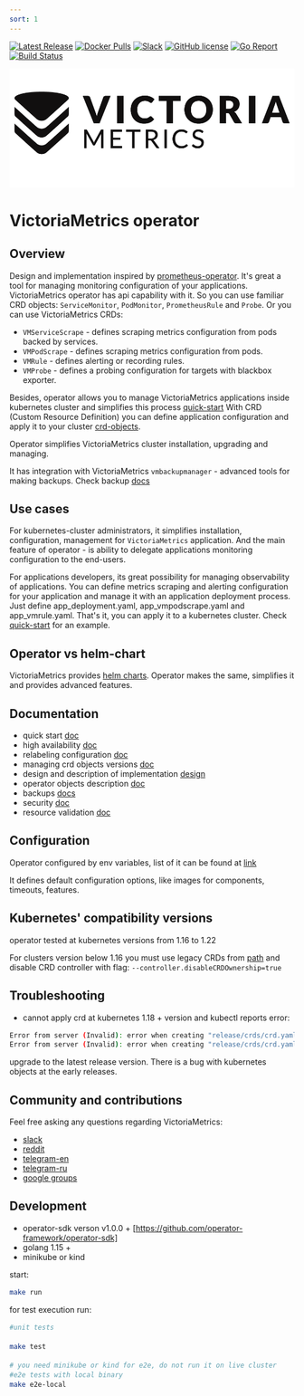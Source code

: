 ```yaml
---
sort: 1
---
```


[![Latest Release](https://img.shields.io/github/release/VictoriaMetrics/operator.svg?style=flat-square)](https://github.com/VictoriaMetrics/operator/releases/latest)
[![Docker Pulls](https://img.shields.io/docker/pulls/victoriametrics/operator.svg?maxAge=604800)](https://hub.docker.com/r/victoriametrics/operator)
[![Slack](https://img.shields.io/badge/join%20slack-%23victoriametrics-brightgreen.svg)](http://slack.victoriametrics.com/)
[![GitHub license](https://img.shields.io/github/license/VictoriaMetrics/operator.svg)](https://github.com/VictoriaMetrics/operator/blob/master/LICENSE)
[![Go Report](https://goreportcard.com/badge/github.com/VictoriaMetrics/operator)](https://goreportcard.com/report/github.com/VictoriaMetrics/operator)
[![Build Status](https://github.com/VictoriaMetrics/VictoriaMetrics/workflows/main/badge.svg)](https://github.com/VictoriaMetrics/operator/actions)

![Victoria Metrics logo](logo.png "Victoria Metrics")

# VictoriaMetrics operator

## Overview

 Design and implementation inspired by [prometheus-operator](https://github.com/prometheus-operator/prometheus-operator). It's great a tool for managing monitoring configuration of your applications. VictoriaMetrics operator has api capability with it.
So you can use familiar CRD objects: `ServiceMonitor`, `PodMonitor`, `PrometheusRule` and `Probe`. Or you can use VictoriaMetrics CRDs:
- `VMServiceScrape` - defines scraping metrics configuration from pods backed by services.
- `VMPodScrape` - defines scraping metrics configuration from pods.
- `VMRule` - defines alerting or recording rules.
- `VMProbe` - defines a probing configuration for targets with blackbox exporter.

Besides, operator allows you to manage VictoriaMetrics applications inside kubernetes cluster and simplifies this process [quick-start](/Operator/quick-start.MD) 
With CRD (Custom Resource Definition) you can define application configuration and apply it to your cluster [crd-objects](/docs/api.MD). 

 Operator simplifies VictoriaMetrics cluster installation, upgrading and managing.
 
 It has integration with VictoriaMetrics `vmbackupmanager` - advanced tools for making backups. Check backup [docs](/docs/backups.MD)

## Use cases

 For kubernetes-cluster administrators, it simplifies installation, configuration, management for `VictoriaMetrics` application. And the main feature of operator -  is ability to delegate applications monitoring configuration to the end-users.
 
 For applications developers, its great possibility for managing observability of applications. You can define metrics scraping and alerting configuration for your application and manage it with an application deployment process. Just define app_deployment.yaml, app_vmpodscrape.yaml and app_vmrule.yaml. That's it, you can apply it to a kubernetes cluster. Check [quick-start](/docs/quick-start.MD) for an example.

## Operator vs helm-chart

VictoriaMetrics provides [helm charts](https://github.com/VictoriaMetrics/helm-charts). Operator makes the same, simplifies it and provides advanced features.

## Documentation

- quick start [doc](quick-start.html)
- high availability [doc](high-availability.html)
- relabeling configuration [doc](relabeling.html)
- managing crd objects versions [doc](managing-versions.html)
- design and description of implementation [design](design.html)
- operator objects description [doc](api.html)
- backups [docs](backups.html)
- security [doc](security.html)
- resource validation [doc](resources-validation.html)


## Configuration

 Operator configured by env variables, list of it can be found at [link](/vars.MD)

 It defines default configuration options, like images for components, timeouts, features.


## Kubernetes' compatibility versions

operator tested at kubernetes versions 
from 1.16 to 1.22

 For clusters version below 1.16 you must use legacy CRDs from [path](config/crd/legacy) 
  and disable CRD controller with flag: `--controller.disableCRDOwnership=true`

## Troubleshooting

- cannot apply crd at kubernetes 1.18 + version and kubectl reports error:
```bash
Error from server (Invalid): error when creating "release/crds/crd.yaml": CustomResourceDefinition.apiextensions.k8s.io "vmalertmanagers.operator.victoriametrics.com" is invalid: [spec.validation.openAPIV3Schema.properties[spec].properties[initContainers].items.properties[ports].items.properties[protocol].default: Required value: this property is in x-kubernetes-list-map-keys, so it must have a default or be a required property, spec.validation.openAPIV3Schema.properties[spec].properties[containers].items.properties[ports].items.properties[protocol].default: Required value: this property is in x-kubernetes-list-map-keys, so it must have a default or be a required property]
Error from server (Invalid): error when creating "release/crds/crd.yaml": CustomResourceDefinition.apiextensions.k8s.io "vmalerts.operator.victoriametrics.com" is invalid: [
```
  upgrade to the latest release version. There is a bug with kubernetes objects at the early releases.

## Community and contributions

Feel free asking any questions regarding VictoriaMetrics:

* [slack](http://slack.victoriametrics.com/)
* [reddit](https://www.reddit.com/r/VictoriaMetrics/)
* [telegram-en](https://t.me/VictoriaMetrics_en)
* [telegram-ru](https://t.me/VictoriaMetrics_ru1)
* [google groups](https://groups.google.com/forum/#!forum/victorametrics-users)


## Development

- operator-sdk verson v1.0.0 +  [https://github.com/operator-framework/operator-sdk]
- golang 1.15 +
- minikube or kind

start:
```bash
make run
```

for test execution run:
```bash
#unit tests

make test 

# you need minikube or kind for e2e, do not run it on live cluster
#e2e tests with local binary
make e2e-local
```
